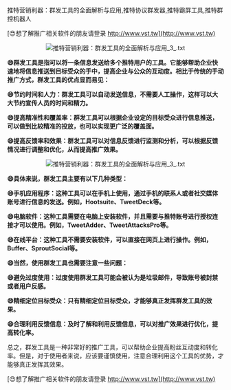 推特营销利器：群发工具的全面解析与应用,推特协议群发器,推特霸屏工具,推特群控机器人

[😍想了解推广相关软件的朋友请登录 http://www.vst.tw](http://www.vst.tw)

 <center><img src="https://vst.tw/MP4/tuiguang/png/4.png" alt="推特营销利器：群发工具的全面解析与应用_3_.txt"></center>

**😄群发工具是指可以将一条信息发送给多个推特用户的工具。它能够帮助企业快速地将信息推送到目标受众的手中，提高企业与公众的互动度。相比于传统的手动推广方式，群发工具的优点显而易见：**

**😄节约时间和人力：群发工具可以自动发送信息，不需要人工操作，这样可以大大节约宣传人员的时间和精力。**

**😄提高精准性和覆盖率：群发工具可以根据企业设定的目标受众进行信息推送，可以做到比较精准的投放，也可以实现更广泛的覆盖面。**

**😄提高反馈率和效果：群发工具可以对信息反馈进行监测和分析，可以根据反馈情况进行调整和优化，从而提高推广效果。**

 <center><img src="https://vst.tw/MP4/tuiguang/png/8.png" alt="推特营销利器：群发工具的全面解析与应用_3_.txt"></center>

**😄具体来说，群发工具主要有以下几种类型：**

**😄手机应用程序：这种工具可以在手机上使用，通过手机的联系人或者社交媒体账号进行信息的发送。例如，Hootsuite、TweetDeck等。**

**😄电脑软件：这种工具需要在电脑上安装软件，并且需要与推特账号进行授权连接才可以使用。例如，TweetAdder、TweetAttacksPro等。**

**😄在线平台：这种工具不需要安装软件，可以直接在网页上进行操作。例如，Buffer、SproutSocial等。**

**😄当然，使用群发工具也需要注意一些问题：**

**😄避免过度使用：过度使用群发工具可能会被认为是垃圾邮件，导致账号被封禁或者用户反感。**

**😄精细定位目标受众：只有精细定位目标受众，才能够真正发挥群发工具的效果。**

**😄合理利用反馈信息：及时了解和利用反馈信息，可以对推广效果进行优化，提高转化率。**

总之，群发工具是一种非常好的推广工具，可以帮助企业提高粉丝互动度和转化率。但是，对于使用者来说，应该要谨慎使用，注意合理利用这个工具的优势，才能够真正发挥其效果。

[😍想了解推广相关软件的朋友请登录 http://www.vst.tw](http://www.vst.tw)



